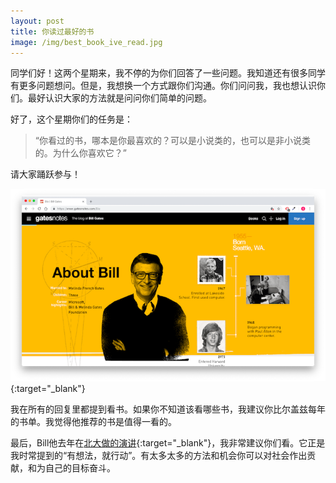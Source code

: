 ```yaml
---
layout: post
title: 你读过最好的书
image: /img/best_book_ive_read.jpg
---
```


同学们好！这两个星期来，我不停的为你们回答了一些问题。我知道还有很多同学有更多问题想问。但是，我想换一个方式跟你们沟通。你们问问我，我也想认识你们。最好认识大家的方法就是问问你们简单的问题。

好了，这个星期你们的任务是：
> “你看过的书，哪本是你最喜欢的？可以是小说类的，也可以是非小说类的。为什么你喜欢它？”

请大家踊跃参与！

[![Gates Notes](/img/gates_notes.png)](https://www.gatesnotes.com/){:target="_blank"}

我在所有的回复里都提到看书。如果你不知道该看哪些书，我建议你比尔盖兹每年的书单。我觉得他推荐的书是值得一看的。

最后，Bill他去年在[北大做的演讲](https://www.gatesnotes.com/Development/Peking-University-Speech){:target="_blank"}，我非常建议你们看。它正是我时常提到的“有想法，就行动”。有太多太多的方法和机会你可以对社会作出贡献，和为自己的目标奋斗。

